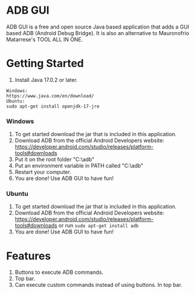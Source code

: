 # ADB GUI
ADB GUI is a free and open source Java based application that adds a GUI based ADB (Android Debug Bridge). It is also an alternative to Mauronofrio Matarrese's TOOL ALL IN ONE.

# Getting Started
1. Install Java 17.0.2 or later.
```
Windows:
https://www.java.com/en/download/
Ubuntu:
sudo apt-get install openjdk-17-jre
```
### Windows
1. To get started download the jar that is included in this application.
2. Download ADB from the official Android Developers website: https://developer.android.com/studio/releases/platform-tools#downloads
3. Put it on the root folder "C:\adb"
4. Put an environment variable in PATH called "C:\adb"
5. Restart your computer.
6. You are done! Use ADB GUI to have fun!

### Ubuntu
1. To get started download the jar that is included in this application.
2. Download ADB from the official Android Developers website: https://developer.android.com/studio/releases/platform-tools#downloads or run `sudo apt-get install adb`
3. You are done! Use ADB GUI to have fun! 
# Features
1. Buttons to execute ADB commands.
2. Top bar.
3. Can execute custom commands instead of using buttons. In top bar.